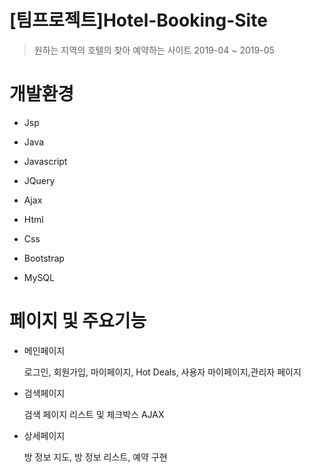 # [팀프로젝트]Hotel-Booking-Site
> 원하는 지역의 호텔의 찾아 예약하는 사이트
> 2019-04 ~ 2019-05


# 개발환경
* Jsp

* Java

* Javascript

* JQuery

* Ajax

* Html

* Css

* Bootstrap

* MySQL



# 페이지 및 주요기능
* 메인페이지

  로그인, 회원가입, 마이페이지, Hot Deals, 사용자 마이페이지,관리자 페이지


* 검색페이지

  검색 페이지 리스트 및 체크박스 AJAX 


* 상세페이지

  방 정보 지도, 방 정보 리스트, 예약 구현

